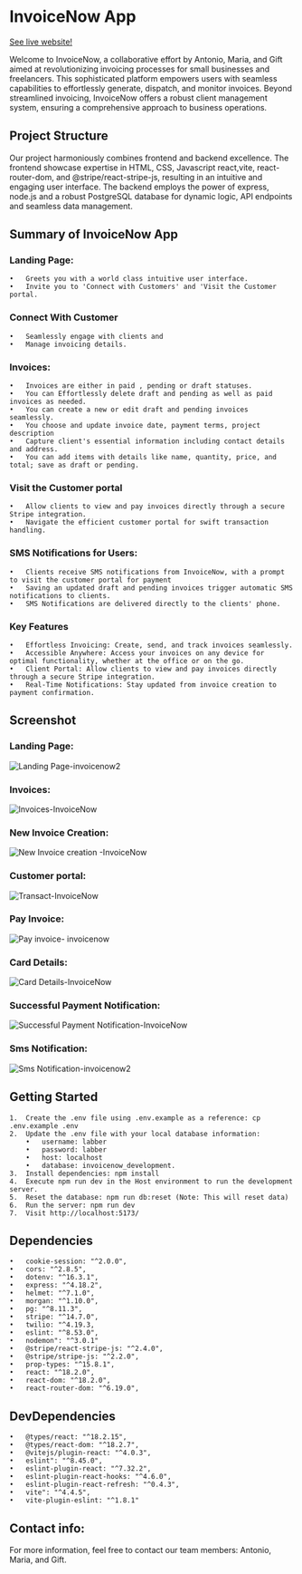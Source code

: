# InvoiceNow App
[See live website!](https://antonio-invoice-now.netlify.app/)  

Welcome to InvoiceNow, a collaborative effort by Antonio, Maria, and Gift aimed at revolutionizing invoicing processes for small businesses and freelancers. This sophisticated platform empowers users with seamless capabilities to effortlessly generate, dispatch, and monitor invoices. Beyond streamlined invoicing, InvoiceNow offers a robust client management system, ensuring a comprehensive approach to business operations.

## Project Structure

Our project harmoniously combines frontend and backend excellence. The frontend showcase expertise in HTML, CSS, Javascript react,vite, react-router-dom, and @stripe/react-stripe-js, resulting in an intuitive and engaging user interface. The backend employs the power of express, node.js and a robust PostgreSQL database for dynamic logic, API endpoints and seamless data management.

## Summary of InvoiceNow App

### Landing Page:

	•	Greets you with a world class intuitive user interface. 
	•	Invite you to 'Connect with Customers' and 'Visit the Customer portal.

### Connect With Customer

	•	Seamlessly engage with clients and 
	•	Manage invoicing details.
 
 ### Invoices:

	•	Invoices are either in paid , pending or draft statuses.
	•	You can Effortlessly delete draft and pending as well as paid invoices as needed. 
	•	You can create a new or edit draft and pending invoices seamlessly.
	•	You choose and update invoice date, payment terms, project description 
	•	Capture client's essential information including contact details and address. 
	•	You can add items with details like name, quantity, price, and total; save as draft or pending. 
 
### Visit the Customer portal

	•	Allow clients to view and pay invoices directly through a secure Stripe integration.
	•	Navigate the efficient customer portal for swift transaction handling.

### SMS Notifications for Users:

	•	Clients receive SMS notifications from InvoiceNow, with a prompt to visit the customer portal for payment
 	•	Saving an updated draft and pending invoices trigger automatic SMS notifications to clients. 
	•	SMS Notifications are delivered directly to the clients' phone.


### Key Features

	•	Effortless Invoicing: Create, send, and track invoices seamlessly.
	•	Accessible Anywhere: Access your invoices on any device for optimal functionality, whether at the office or on the go.
	•	Client Portal: Allow clients to view and pay invoices directly through a secure Stripe integration.
	•	Real-Time Notifications: Stay updated from invoice creation to payment confirmation.


## Screenshot

### Landing Page:
![Landing Page-invoicenow2](https://github.com/ascotlan/invoice-now/assets/105958169/3f7b16ed-8363-49b0-abfa-f73d03f339ff)

### Invoices:
![Invoices-InvoiceNow](https://github.com/ascotlan/invoice-now/assets/105958169/8c27e34d-6504-4ed1-bcfe-04338fe62dcc)

### New Invoice Creation:
![New Invoice creation -InvoiceNow](https://github.com/ascotlan/invoice-now/assets/105958169/bc245245-1c61-4722-b424-55a44cc027b1)

### Customer portal:
![Transact-InvoiceNow](https://github.com/ascotlan/invoice-now/assets/105958169/6e6d6ab0-278d-4a12-8c77-a5e722984ac8)

### Pay Invoice:
![Pay invoice- invoicenow](https://github.com/ascotlan/invoice-now/assets/105958169/6c017c29-9b30-4a11-91fb-6677b95d55f9)

### Card Details:
![Card Details-InvoiceNow](https://github.com/ascotlan/invoice-now/assets/105958169/ee167146-2f98-4abc-a752-7f72daaa5447)

### Successful Payment Notification:
![Successful Payment Notification-InvoiceNow](https://github.com/ascotlan/invoice-now/assets/105958169/936fe966-882f-42b6-8be0-dfb75f42a3c3)

### Sms Notification:
![Sms Notification-invoicenow2](https://github.com/ascotlan/invoice-now/assets/105958169/cb5f004a-8b48-4694-8796-58e3518ff79c)


## Getting Started


	1.	Create the .env file using .env.example as a reference: cp .env.example .env
	2.	Update the .env file with your local database information:
		•	username: labber
		•	password: labber
		•	host: localhost
		•	database: invoicenow_development.
	3.	Install dependencies: npm install
	4.	Execute npm run dev in the Host environment to run the development server.
	5.	Reset the database: npm run db:reset (Note: This will reset data)
	6.	Run the server: npm run dev
	7.	Visit http://localhost:5173/

## Dependencies

	•	cookie-session: "^2.0.0",
	•	cors: "^2.8.5",
	•	dotenv: "^16.3.1",
	•	express: "^4.18.2",
	•	helmet: "^7.1.0",
	•	morgan: "^1.10.0",
	•	pg: "^8.11.3",
	•	stripe: "^14.7.0",
	•	twilio: "^4.19.3,
	•	eslint: "^8.53.0",
	•	nodemon": "^3.0.1"
	•	@stripe/react-stripe-js: "^2.4.0",
	•	@stripe/stripe-js: "^2.2.0",
	•	prop-types: "^15.8.1",
	•	react: "^18.2.0",
	•	react-dom: "^18.2.0",
	•	react-router-dom: "^6.19.0",
 
## DevDependencies

	•	@types/react: "^18.2.15",
	•	@types/react-dom: "^18.2.7",
	•	@vitejs/plugin-react: "^4.0.3",
	•	eslint": "^8.45.0",
	•	eslint-plugin-react: "^7.32.2",
	•	eslint-plugin-react-hooks: "^4.6.0",
	•	eslint-plugin-react-refresh: "^0.4.3",
	•	vite": "^4.4.5",
	•	vite-plugin-eslint: "^1.8.1"

## Contact info:
For more information, feel free to contact our team members: Antonio, Maria, and Gift.



